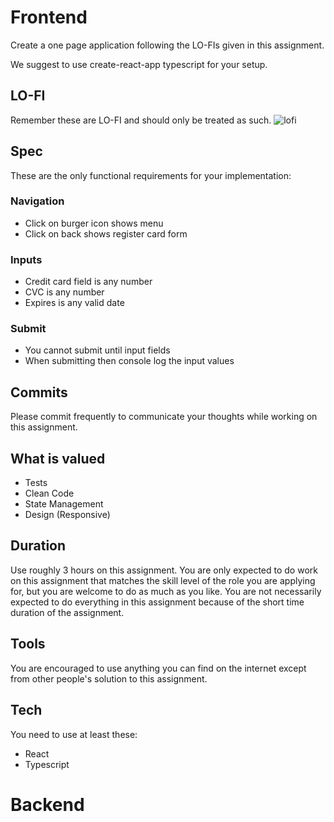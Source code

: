 # Frontend
Create a one page application following the LO-FIs given in this assignment.

We suggest to use create-react-app typescript for your setup.

## LO-FI
Remember these are LO-FI and should only be treated as such.
![lofi](https://raw.githubusercontent.com/runekr/recruit-react/master/lofi.png)

## Spec
These are the only functional requirements for your implementation:

### Navigation
- Click on burger icon shows menu
- Click on back shows register card form 

### Inputs
- Credit card field is any number
- CVC is any number
- Expires is any valid date

### Submit
- You cannot submit until input fields
- When submitting then console log the input values

## Commits
Please commit frequently to communicate your thoughts while working on this assignment.

## What is valued
- Tests
- Clean Code
- State Management
- Design (Responsive)

## Duration
Use roughly 3 hours on this assignment. You are only expected to do work on this assignment that matches the skill level of the role you are applying for, but you are welcome to do as much as you like. You are not necessarily expected to do everything in this assignment because of the short time duration of the assignment.

## Tools
You are encouraged to use anything you can find on the internet except from other people's solution to this assignment. 

## Tech
You need to use at least these: 

- React
- Typescript

# Backend